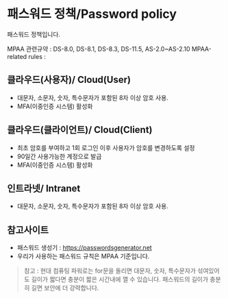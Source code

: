 # 패스워드 정책/Password policy
패스워드 정책입니다.

MPAA 관련규약 : DS-8.0, DS-8.1, DS-8.3, DS-11.5, AS-2.0~AS-2.10
MPAA-related rules : 

## 클라우드(사용자)/ Cloud(User)
- 대문자, 소문자, 숫자, 특수문자가 포함된 8자 이상 암호 사용.
- MFA(이중인증 시스템) 활성화

## 클라우드(클라이언트)/ Cloud(Client)
- 최초 암호를 부여하고 1회 로그인 이후 사용자가 암호를 변경하도록 설정
- 90일간 사용가능한 계정으로 발급
- MFA(이중인증 시스템) 활성화


## 인트라넷/ Intranet
- 대문자, 소문자, 숫자, 특수문자가 포함된 8자 이상 암호 사용.

## 참고사이트
- 패스워드 생성기 : https://passwordsgenerator.net
- 우리가 사용하는 패스워드 규칙은 MPAA 기준입니다.

>참고 : 현대 컴퓨팅 파워로는 for문을 돌리면 대문자, 숫자, 특수문자가 섞여있어도 길이가 짧다면 충분이 짧은 시간내에 깰 수 있습니다. 패스워드의 길이가 충분히 길면 보안에 더 강력합니다.
